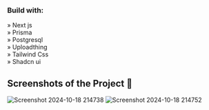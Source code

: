 <h3>Build with:</h3>

» Next js <br>
» Prisma <br>
» Postgresql<br>
» Uploadthing<br>
» Tailwind Css <br>
» Shadcn ui

<h2>Screenshots of the Project 📸</h2>

![Screenshot 2024-10-18 214738](https://github.com/user-attachments/assets/21a0f251-9c32-42e3-a930-9a976c409a0f)
![Screenshot 2024-10-18 214752](https://github.com/user-attachments/assets/a26c83d6-f214-4bf9-89a7-3901ee54cf42)
